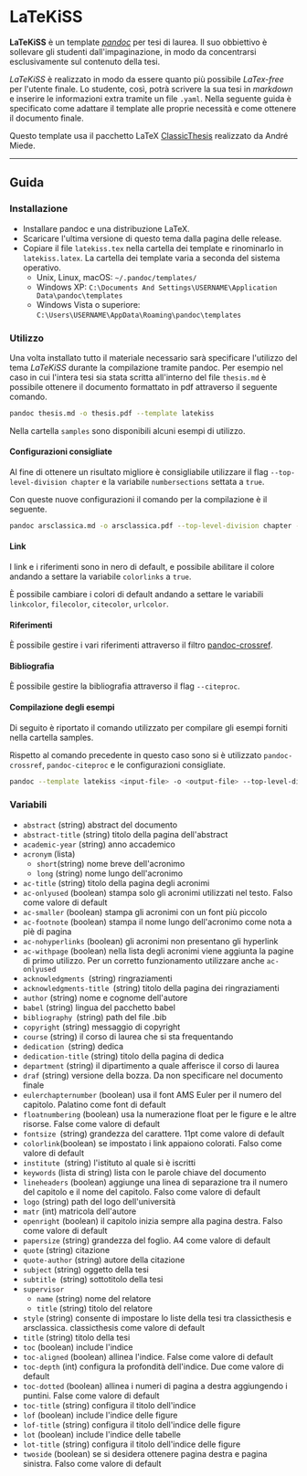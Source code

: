 # LaTeKiSS

**LaTeKiSS** è un template *[pandoc][]* per tesi di laurea. Il suo obbiettivo è sollevare gli studenti dall'impaginazione, in modo da concentrarsi esclusivamente sul contenuto della tesi.

*LaTeKiSS* è realizzato in modo da essere quanto più possibile *LaTex-free* per l'utente finale. 
Lo studente, così, potrà scrivere la sua tesi in *markdown* e inserire le informazioni extra tramite un file `.yaml`.
Nella seguente guida è specificato come adattare il template alle proprie necessità e come ottenere il documento finale.

Questo template usa il pacchetto LaTeX [ClassicThesis][classicthesis] realizzato da André Miede.

---

## Guida

### Installazione

- Installare pandoc e una distribuzione LaTeX.
- Scaricare l'ultima versione di questo tema dalla pagina delle release.
- Copiare il file `latekiss.tex` nella cartella dei template e rinominarlo in `latekiss.latex`. La cartella dei template varia a seconda del sistema operativo.
  - Unix, Linux, macOS: `~/.pandoc/templates/`
  - Windows XP: `C:\Documents And Settings\USERNAME\Application Data\pandoc\templates`
  - Windows Vista o superiore: `C:\Users\USERNAME\AppData\Roaming\pandoc\templates`

### Utilizzo

Una volta installato tutto il materiale necessario sarà specificare l'utilizzo del tema *LaTeKiSS* durante la compilazione tramite pandoc.
Per esempio nel caso in cui l'intera tesi sia stata scritta all'interno del file `thesis.md` è possibile ottenere il documento formattato in pdf attraverso il seguente comando.

```bash
pandoc thesis.md -o thesis.pdf --template latekiss
```

Nella cartella `samples` sono disponibili alcuni esempi di utilizzo.

#### Configurazioni consigliate

Al fine di ottenere un risultato migliore è consigliabile utilizzare il flag `--top-level-division chapter` e la variabile `numbersections` settata a `true`.

Con queste nuove configurazioni il comando per la compilazione è il seguente.

```bash
pandoc arsclassica.md -o arsclassica.pdf --top-level-division chapter -V numbersections --template latekiss
```

#### Link

I link e i riferimenti sono in nero di default, e possibile abilitare il colore andando a settare la variabile `colorlinks` a `true`.

È possibile cambiare i colori di default andando a settare le variabili `linkcolor`, `filecolor`, `citecolor`, `urlcolor`.

#### Riferimenti

È possibile gestire i vari riferimenti attraverso il filtro [pandoc-crossref][].

#### Bibliografia

È possibile gestire la bibliografia attraverso il flag `--citeproc`.

#### Compilazione degli esempi
Di seguito è riportato il comando utilizzato per compilare gli esempi forniti nella cartella samples.

Rispetto al comando precedente in questo caso sono si è utilizzato `pandoc-crossref`, `pandoc-citeproc` e le configurazioni consigliate.

```bash
pandoc --template latekiss <input-file> -o <output-file> --top-level-division chapter -V numbersections -F pandoc-crossref --bibliography bibliography.yaml 
```

### Variabili

- `abstract` (string)
  abstract del documento
- `abstract-title` (string)
  titolo della pagina dell'abstract
- `academic-year` (string)
  anno accademico
- `acronym` (lista)
  - `short`(string)
  nome breve dell'acronimo
  - `long` (string)
  nome lungo dell'acronimo
- `ac-title` (string)
  titolo della pagina degli acronimi
- `ac-onlyused` (boolean)
  stampa solo gli acronimi utilizzati nel testo. Falso come valore di default
- `ac-smaller` (boolean)
  stampa gli acronimi con un font più piccolo
- `ac-footnote` (boolean)
  stampa il nome lungo dell'acronimo come nota a piè di pagina
- `ac-nohyperlinks` (boolean)
  gli acronimi non presentano gli hyperlink
- `ac-withpage` (boolean)
  nella lista degli acronimi viene aggiunta la pagine di primo utilizzo.
  Per un corretto funzionamento utilizzare anche `ac-onlyused`
- `acknowledgments `(string)
  ringraziamenti
- `acknowledgments-title `(string)
  titolo della pagina dei ringraziamenti
- `author` (string)
  nome e cognome dell'autore
- `babel` (string)
  lingua del pacchetto babel
- `bibliography `(string)
  path del file .bib
- `copyright` (string)
  messaggio di copyright
- `course` (string)
  il corso di laurea che si sta frequentando
- `dedication `(string)
  dedica
- `dedication-title` (string)
  titolo della pagina di dedica
- `department` (string)
  il dipartimento a quale afferisce il corso di laurea
- `draf` (string)
  versione della bozza. Da non specificare nel documento finale
- `eulerchapternumber` (boolean)
  usa il font AMS Euler per il numero del capitolo. Palatino come font di default
- `floatnumbering` (boolean)
  usa la numerazione float per le figure e le altre risorse. False come valore di default
- `fontsize `(string)
  grandezza del carattere. 11pt come valore di default
- `colorlink`(boolean)
  se impostato i link appaiono colorati. Falso come valore di default
- `institute `(string)
  l'istituto al quale si è iscritti
- `keywords` (lista di string)
  lista con le parole chiave del documento
- `lineheaders` (boolean)
  aggiunge una linea di separazione tra il numero del capitolo e il nome del capitolo. Falso come valore di default
- `logo` (string)
  path del logo dell'università
- `matr` (int)
  matricola dell'autore
- `openright` (boolean)
  il capitolo inizia sempre alla pagina destra. Falso come valore di default
- `papersize` (string)
  grandezza del foglio. A4 come valore di default
- `quote` (string)
  citazione
- `quote-author` (string)
  autore della citazione
- `subject` (string)
  oggetto della tesi
- `subtitle `(string)
  sottotitolo della tesi
- `supervisor`
  - `name` (string)
    nome del relatore
  - `title` (string)
    titolo del relatore
- `style` (string)
  consente di impostare lo liste della tesi tra classicthesis e arsclassica. classicthesis come valore di default
- `title` (string)
  titolo della tesi
- `toc` (boolean)
  include l'indice
- `toc-aligned` (boolean)
  allinea l'indice. False come valore di default
- `toc-depth` (int)
  configura la profondità dell'indice. Due come valore di default
- `toc-dotted` (boolean)
  allinea i numeri di pagina a destra aggiungendo i puntini. False come valore di default
- `toc-title` (string)
  configura il titolo dell'indice
- `lof` (boolean)
  include l'indice delle figure
- `lof-title` (string)
  configura il titolo dell'indice delle figure
- `lot` (boolean)
  include l'indice delle tabelle
- `lot-title` (string)
  configura il titolo dell'indice delle figure
- `twoside` (boolean)
  se si desidera ottenere pagina destra e pagina sinistra. Falso come valore di default

[pandoc]: https://pandoc.org/

[classicthesis]: https://bitbucket.org/amiede/classicthesis/wiki/Home

[pandoc-crossref]: https://lierdakil.github.io/pandoc-crossref/

